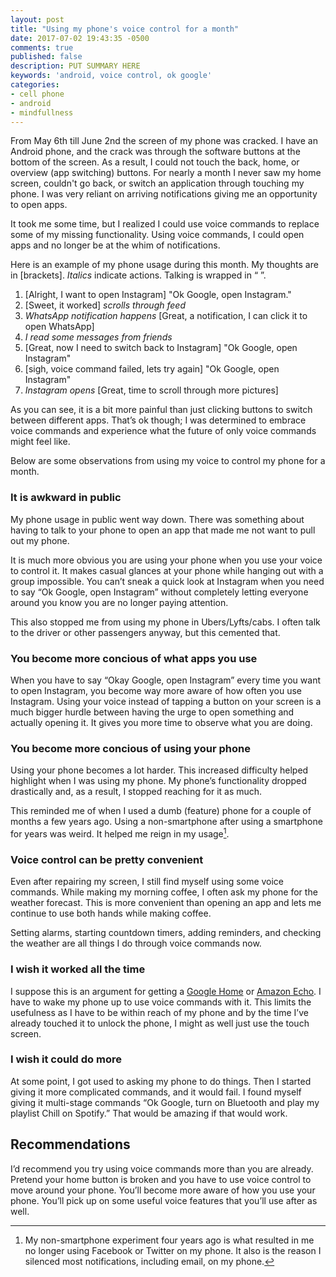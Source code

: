 ```yaml
---
layout: post
title: "Using my phone's voice control for a month"
date: 2017-07-02 19:43:35 -0500
comments: true
published: false
description: PUT SUMMARY HERE 
keywords: 'android, voice control, ok google'
categories: 
- cell phone
- android
- mindfullness
---
```


From May 6th till June 2nd the screen of my phone was cracked. I have an Android phone, and the crack was through the software buttons at the bottom of the screen. As a result, I could not touch the back, home, or overview (app switching) buttons. For nearly a month I never saw my home screen, couldn't go back, or switch an application through touching my phone. I was very reliant on arriving notifications giving me an opportunity to open apps.

It took me some time, but I realized I could use voice commands to replace some of my missing functionality. Using voice commands, I could open apps and no longer be at the whim of notifications.

Here is an example of my phone usage during this month. My thoughts are in [brackets]. _Italics_ indicate actions. Talking is wrapped in “ ”.

1. [Alright, I want to open Instagram] "Ok Google, open Instagram."
2. [Sweet, it worked] _scrolls through feed_
3. _WhatsApp notification happens_ [Great, a notification, I can click it to open WhatsApp]
4. _I read some messages from friends_
5. [Great, now I need to switch back to Instagram] "Ok Google, open Instagram"
6. [sigh, voice command failed, lets try again] "Ok Google, open Instagram"
7. _Instagram opens_ [Great, time to scroll through more pictures]

As you can see, it is a bit more painful than just clicking buttons to switch between different apps. That’s ok though; I was determined to embrace voice commands and experience what the future of only voice commands might feel like.

Below are some observations from using my voice to control my phone for a month.

### It is awkward in public

My phone usage in public went way down. There was something about having to talk to your phone to open an app that made me not want to pull out my phone.

It is much more obvious you are using your phone when you use your voice to control it. It makes casual glances at your phone while hanging out with a group impossible. You can’t sneak a quick look at Instagram when you need to say “Ok Google, open Instagram” without completely letting everyone around you know you are no longer paying attention.

This also stopped me from using my phone in Ubers/Lyfts/cabs. I often talk to the driver or other passengers anyway, but this cemented that.

### You become more concious of what apps you use

When you have to say “Okay Google, open Instagram” every time you want to open Instagram, you become way more aware of how often you use Instagram. Using your voice instead of tapping a button on your screen is a much bigger hurdle between having the urge to open something and actually opening it. It gives you more time to observe what you are doing.

### You become more concious of using your phone

Using your phone becomes a lot harder. This increased difficulty helped highlight when I was using my phone. My phone’s functionality dropped drastically and, as a result, I stopped reaching for it as much.

This reminded me of when I used a dumb (feature) phone for a couple of months a few years ago. Using a non-smartphone after using a smartphone for years was weird. It helped me reign in my usage[^1].

[^1]: My non-smartphone experiment four years ago is what resulted in me no longer using Facebook or Twitter on my phone. It also is the reason I silenced most notifications, including email, on my phone.

### Voice control can be pretty convenient

Even after repairing my screen, I still find myself using some voice commands. While making my morning coffee, I often ask my phone for the weather forecast. This is more convenient than opening an app and lets me continue to use both hands while making coffee.

Setting alarms, starting countdown timers, adding reminders, and checking the weather are all things I do through voice commands now.

### I wish it worked all the time

I suppose this is an argument for getting a [Google Home](https://store.google.com/us/product/google_home?hl=en-US) or [Amazon Echo](http://amzn.to/2vctz9A). I have to wake my phone up to use voice commands with it. This limits the usefulness as I have to be within reach of my phone and by the time I’ve already touched it to unlock the phone, I might as well just use the touch screen.

### I wish it could do more

At some point, I got used to asking my phone to do things. Then I started giving it more complicated commands, and it would fail. I found myself giving it multi-stage commands “Ok Google, turn on Bluetooth and play my playlist Chill on Spotify.” That would be amazing if that would work.

## Recommendations

I’d recommend you try using voice commands more than you are already. Pretend your home button is broken and you have to use voice control to move around your phone. You’ll become more aware of how you use your phone. You’ll pick up on some useful voice features that you’ll use after as well.
